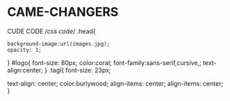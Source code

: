 # CAME-CHANGERS
CUDE CODE
/*css code*/
.head{
  
    background-image:url(images.jpg);
    opacity: 1;

}
#logo{
    font-size: 80px;
    color:coral;
    font-family:sans-serif,cursive,;
 text-align:center;
}
.tagl{
    font-size: 23px;
 
   text-align: center;
    color:burlywood;
    align-items: center;
align-items: center;
}
